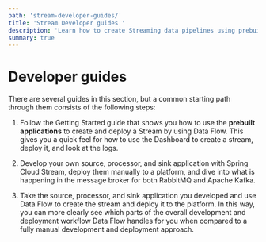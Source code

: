 ```yaml
---
path: 'stream-developer-guides/'
title: 'Stream Developer guides '
description: 'Learn how to create Streaming data pipelines using prebuilt microservices or create your own.'
summary: true
---
```


# Developer guides

There are several guides in this section, but a common starting path through them consists of the following steps:

1. Follow the Getting Started guide that shows you how to use the **prebuilt applications** to create and deploy a Stream by using Data Flow. This gives you a quick feel for how to use the Dashboard to create a stream, deploy it, and look at the logs.

1. Develop your own source, processor, and sink application with Spring Cloud Stream, deploy them manually to a platform, and dive into what is happening in the message broker for both RabbitMQ and Apache Kafka.

1. Take the source, processor, and sink application you developed and use Data Flow to create the stream and deploy it to the platform. In this way, you can more clearly see which parts of the overall development and deployment workflow Data Flow handles for you when compared to a fully manual development and deployment approach.
